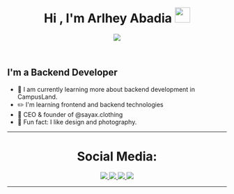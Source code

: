 <h1 align="center"><b>Hi , I'm Arlhey Abadia </b><img src="https://media.giphy.com/media/hvRJCLFzcasrR4ia7z/giphy.gif" width="35"></h1>
<p align="center">
  <a><img src="https://readme-typing-svg.herokuapp.com?font=Time+New+Roman&color=cyan&size=25&center=true&vCenter=true&width=600&height=100&lines=Back-End+Developer+Junior;Student+Of+CampusLand;CEO+And+Founder+@sayax.clothing;I+Love+Coding..<3"></a>
</p>
<br>

## I'm a Backend Developer

- 🌱 I am currently learning more about backend development in CampusLand.
- ✏️ I'm learning frontend and backend technologies
- 👕 CEO & founder of @sayax.clothing
- 📸 Fun fact: I like design and photography.

---
<!-- Social icons section -->
<h1 align="center"> Social Media: </h1>
  <p align="center">
    <a href="https://www.linkedin.com/in/arlheyabadiajaimes">
      <img src="https://img.shields.io/badge/linkedin-7cebf5?&style=for-the-badge&logo=linkedin&logoColor=black">
    </a>
    <a href="https://api.whatsapp.com/send/?phone=573143258073&text&type=phone_number&app_absent=0">
      <img src="https://img.shields.io/badge/WhatsApp-25D366?style=for-the-badge&logo=whatsapp&logoColor=white">
    </a>
    <a href="https://www.instagram.com/sayax.clothing/">
      <img src="https://img.shields.io/badge/Instagram-E4405F?style=for-the-badge&logo=instagram&logoColor=white">
    </a>
    <a href="https://github.com/sayaxxx">
      <img src="https://img.shields.io/badge/GitHub-100000?style=for-the-badge&logo=github&logoColor=white">
    </a>
  </p>
</h1>

<hr>

